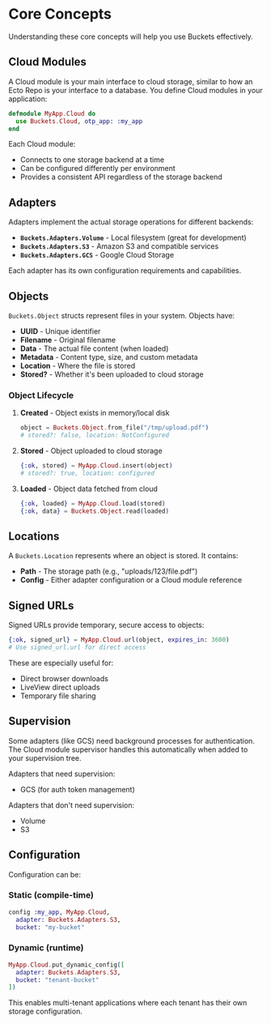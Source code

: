 # Core Concepts

Understanding these core concepts will help you use Buckets effectively.

## Cloud Modules

A Cloud module is your main interface to cloud storage, similar to how an Ecto Repo is your interface to a database. You define Cloud modules in your application:

```elixir
defmodule MyApp.Cloud do
  use Buckets.Cloud, otp_app: :my_app
end
```

Each Cloud module:
- Connects to one storage backend at a time
- Can be configured differently per environment
- Provides a consistent API regardless of the storage backend

## Adapters

Adapters implement the actual storage operations for different backends:

- **`Buckets.Adapters.Volume`** - Local filesystem (great for development)
- **`Buckets.Adapters.S3`** - Amazon S3 and compatible services
- **`Buckets.Adapters.GCS`** - Google Cloud Storage

Each adapter has its own configuration requirements and capabilities.

## Objects

`Buckets.Object` structs represent files in your system. Objects have:

- **UUID** - Unique identifier
- **Filename** - Original filename
- **Data** - The actual file content (when loaded)
- **Metadata** - Content type, size, and custom metadata
- **Location** - Where the file is stored
- **Stored?** - Whether it's been uploaded to cloud storage

### Object Lifecycle

1. **Created** - Object exists in memory/local disk
   ```elixir
   object = Buckets.Object.from_file("/tmp/upload.pdf")
   # stored?: false, location: NotConfigured
   ```

2. **Stored** - Object uploaded to cloud storage
   ```elixir
   {:ok, stored} = MyApp.Cloud.insert(object)
   # stored?: true, location: configured
   ```

3. **Loaded** - Object data fetched from cloud
   ```elixir
   {:ok, loaded} = MyApp.Cloud.load(stored)
   {:ok, data} = Buckets.Object.read(loaded)
   ```

## Locations

A `Buckets.Location` represents where an object is stored. It contains:
- **Path** - The storage path (e.g., "uploads/123/file.pdf")
- **Config** - Either adapter configuration or a Cloud module reference

## Signed URLs

Signed URLs provide temporary, secure access to objects:

```elixir
{:ok, signed_url} = MyApp.Cloud.url(object, expires_in: 3600)
# Use signed_url.url for direct access
```

These are especially useful for:
- Direct browser downloads
- LiveView direct uploads
- Temporary file sharing

## Supervision

Some adapters (like GCS) need background processes for authentication. The Cloud module supervisor handles this automatically when added to your supervision tree.

Adapters that need supervision:
- GCS (for auth token management)

Adapters that don't need supervision:
- Volume
- S3

## Configuration

Configuration can be:

### Static (compile-time)
```elixir
config :my_app, MyApp.Cloud,
  adapter: Buckets.Adapters.S3,
  bucket: "my-bucket"
```

### Dynamic (runtime)
```elixir
MyApp.Cloud.put_dynamic_config([
  adapter: Buckets.Adapters.S3,
  bucket: "tenant-bucket"
])
```

This enables multi-tenant applications where each tenant has their own storage configuration.